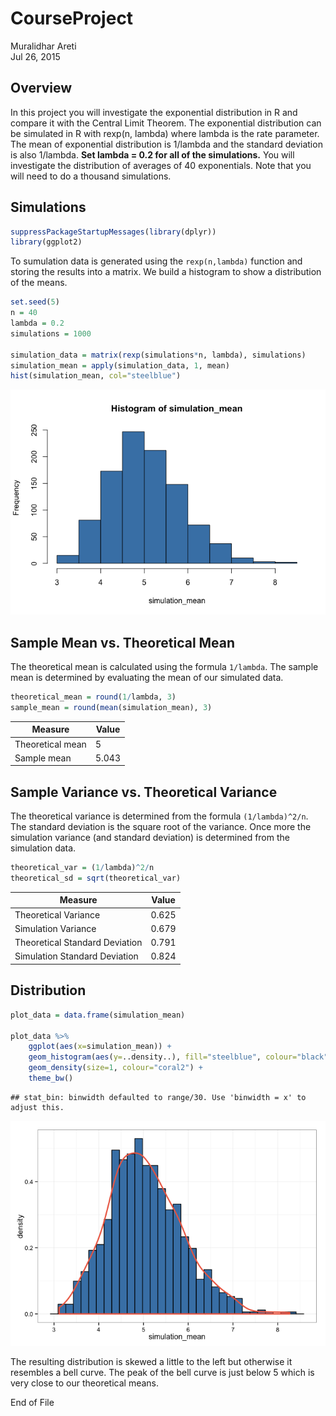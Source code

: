 # CourseProject

Muralidhar Areti  
Jul 26, 2015  

## Overview
In this project you will investigate the exponential distribution in R and compare it with the Central Limit Theorem. The exponential distribution can be simulated in R with rexp(n, lambda) where lambda is the rate parameter. The mean of exponential distribution is 1/lambda and the standard deviation is also 1/lambda. **Set lambda = 0.2 for all of the simulations.** You will investigate the distribution of averages of 40 exponentials. Note that you will need to do a thousand simulations.

## Simulations

```r
suppressPackageStartupMessages(library(dplyr))
library(ggplot2)
```

To sumulation data is generated using the `rexp(n,lambda)` function and storing the results into a matrix. We build a histogram to show a distribution of the means.  


```r
set.seed(5)
n = 40
lambda = 0.2
simulations = 1000

simulation_data = matrix(rexp(simulations*n, lambda), simulations)
simulation_mean = apply(simulation_data, 1, mean)
hist(simulation_mean, col="steelblue")
```

![](CourseProject_files/figure-html/unnamed-chunk-1-1.png) 

## Sample Mean vs. Theoretical Mean
The theoretical mean is calculated using the formula `1/lambda`. The sample mean is determined by evaluating the mean of our simulated data. 

```r
theoretical_mean = round(1/lambda, 3)
sample_mean = round(mean(simulation_mean), 3)
```

Measure | Value
---|---
Theoretical mean | 5  
Sample mean | 5.043  

## Sample Variance vs. Theoretical Variance
The theoretical variance is determined from the formula `(1/lambda)^2/n`. The standard deviation is the square root of the variance. Once more the simulation variance (and standard deviation) is determined from the simulation data. 


```r
theoretical_var = (1/lambda)^2/n
theoretical_sd = sqrt(theoretical_var)
```

Measure | Value
---|---
Theoretical Variance | 0.625
Simulation Variance | 0.679
Theoretical Standard Deviation | 0.791
Simulation Standard Deviation | 0.824


## Distribution 

```r
plot_data = data.frame(simulation_mean)

plot_data %>%
    ggplot(aes(x=simulation_mean)) + 
    geom_histogram(aes(y=..density..), fill="steelblue", colour="black") + 
    geom_density(size=1, colour="coral2") + 
    theme_bw()
```

```
## stat_bin: binwidth defaulted to range/30. Use 'binwidth = x' to adjust this.
```

![](CourseProject_files/figure-html/unnamed-chunk-4-1.png) 

The resulting distribution is skewed a little to the left but otherwise it resembles a bell curve. The peak of the bell curve is just below 5 which is very close to our theoretical means.  


End of File
